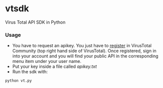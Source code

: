 # vtsdk
Virus Total API SDK in Python

### Usage
- You have to request an apikey. You just have to [register](https://www.virustotal.com/en/#signup) in VirusTotal Community (top right hand side of VirusTotal). Once registered, sign in into your account and you will find your public API in the corresponding menu item under your user name.
- Put your key inside a file called *apikey.txt*
- Run the sdk with:
```
python vt.py
```

